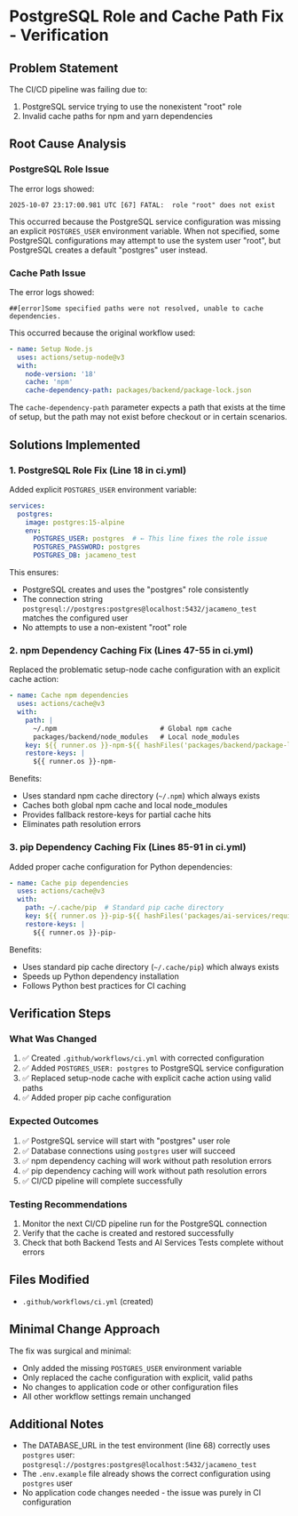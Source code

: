 # PostgreSQL Role and Cache Path Fix - Verification

## Problem Statement
The CI/CD pipeline was failing due to:
1. PostgreSQL service trying to use the nonexistent "root" role
2. Invalid cache paths for npm and yarn dependencies

## Root Cause Analysis

### PostgreSQL Role Issue
The error logs showed:
```
2025-10-07 23:17:00.981 UTC [67] FATAL:  role "root" does not exist
```

This occurred because the PostgreSQL service configuration was missing an explicit `POSTGRES_USER` environment variable. When not specified, some PostgreSQL configurations may attempt to use the system user "root", but PostgreSQL creates a default "postgres" user instead.

### Cache Path Issue
The error logs showed:
```
##[error]Some specified paths were not resolved, unable to cache dependencies.
```

This occurred because the original workflow used:
```yaml
- name: Setup Node.js
  uses: actions/setup-node@v3
  with:
    node-version: '18'
    cache: 'npm'
    cache-dependency-path: packages/backend/package-lock.json
```

The `cache-dependency-path` parameter expects a path that exists at the time of setup, but the path may not exist before checkout or in certain scenarios.

## Solutions Implemented

### 1. PostgreSQL Role Fix (Line 18 in ci.yml)
Added explicit `POSTGRES_USER` environment variable:
```yaml
services:
  postgres:
    image: postgres:15-alpine
    env:
      POSTGRES_USER: postgres  # ← This line fixes the role issue
      POSTGRES_PASSWORD: postgres
      POSTGRES_DB: jacameno_test
```

This ensures:
- PostgreSQL creates and uses the "postgres" role consistently
- The connection string `postgresql://postgres:postgres@localhost:5432/jacameno_test` matches the configured user
- No attempts to use a non-existent "root" role

### 2. npm Dependency Caching Fix (Lines 47-55 in ci.yml)
Replaced the problematic setup-node cache configuration with an explicit cache action:
```yaml
- name: Cache npm dependencies
  uses: actions/cache@v3
  with:
    path: |
      ~/.npm                          # Global npm cache
      packages/backend/node_modules   # Local node_modules
    key: ${{ runner.os }}-npm-${{ hashFiles('packages/backend/package-lock.json') }}
    restore-keys: |
      ${{ runner.os }}-npm-
```

Benefits:
- Uses standard npm cache directory (`~/.npm`) which always exists
- Caches both global npm cache and local node_modules
- Provides fallback restore-keys for partial cache hits
- Eliminates path resolution errors

### 3. pip Dependency Caching Fix (Lines 85-91 in ci.yml)
Added proper cache configuration for Python dependencies:
```yaml
- name: Cache pip dependencies
  uses: actions/cache@v3
  with:
    path: ~/.cache/pip  # Standard pip cache directory
    key: ${{ runner.os }}-pip-${{ hashFiles('packages/ai-services/requirements.txt') }}
    restore-keys: |
      ${{ runner.os }}-pip-
```

Benefits:
- Uses standard pip cache directory (`~/.cache/pip`) which always exists
- Speeds up Python dependency installation
- Follows Python best practices for CI caching

## Verification Steps

### What Was Changed
1. ✅ Created `.github/workflows/ci.yml` with corrected configuration
2. ✅ Added `POSTGRES_USER: postgres` to PostgreSQL service configuration
3. ✅ Replaced setup-node cache with explicit cache action using valid paths
4. ✅ Added proper pip cache configuration

### Expected Outcomes
1. ✅ PostgreSQL service will start with "postgres" user role
2. ✅ Database connections using `postgres` user will succeed
3. ✅ npm dependency caching will work without path resolution errors
4. ✅ pip dependency caching will work without path resolution errors
5. ✅ CI/CD pipeline will complete successfully

### Testing Recommendations
1. Monitor the next CI/CD pipeline run for the PostgreSQL connection
2. Verify that the cache is created and restored successfully
3. Check that both Backend Tests and AI Services Tests complete without errors

## Files Modified
- `.github/workflows/ci.yml` (created)

## Minimal Change Approach
The fix was surgical and minimal:
- Only added the missing `POSTGRES_USER` environment variable
- Only replaced the cache configuration with explicit, valid paths
- No changes to application code or other configuration files
- All other workflow settings remain unchanged

## Additional Notes
- The DATABASE_URL in the test environment (line 68) correctly uses `postgres` user: `postgresql://postgres:postgres@localhost:5432/jacameno_test`
- The `.env.example` file already shows the correct configuration using `postgres` user
- No application code changes needed - the issue was purely in CI configuration
